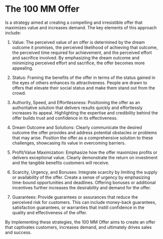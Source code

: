 # The 100 MM Offer
Is a strategy aimed at creating a compelling and irresistible offer that maximizes value and increases demand. The key elements of this approach include:

1. Value: The perceived value of an offer is determined by the dream outcome it promises, the perceived likelihood of achieving that outcome, the perceived time required for achievement, and the perceived effort and sacrifice involved. By emphasizing the dream outcome and minimizing perceived effort and sacrifice, the offer becomes more appealing.

2. Status: Framing the benefits of the offer in terms of the status gained in the eyes of others enhances its attractiveness. People are drawn to offers that elevate their social status and make them stand out from the crowd.

3. Authority, Speed, and Effortlessness: Positioning the offer as an authoritative solution that delivers results quickly and effortlessly increases its appeal. Highlighting the expertise and credibility behind the offer builds trust and confidence in its effectiveness.

4. Dream Outcome and Solutions: Clearly communicate the desired outcome the offer provides and address potential obstacles or problems that may arise. Position the offer as a comprehensive solution to these challenges, showcasing its value in overcoming barriers.

5. Profit/Value Maximization: Emphasize how the offer maximizes profits or delivers exceptional value. Clearly demonstrate the return on investment and the tangible benefits customers will receive.

6. Scarcity, Urgency, and Bonuses: Integrate scarcity by limiting the supply or availability of the offer. Create a sense of urgency by emphasizing time-bound opportunities and deadlines. Offering bonuses or additional incentives further increases the desirability and demand for the offer.

7. Guarantees: Provide guarantees or assurances that reduce the perceived risk for customers. This can include money-back guarantees, satisfaction guarantees, or warranties that instill confidence in the quality and effectiveness of the offer.

By implementing these strategies, the 100 MM Offer aims to create an offer that captivates customers, increases demand, and ultimately drives sales and success.